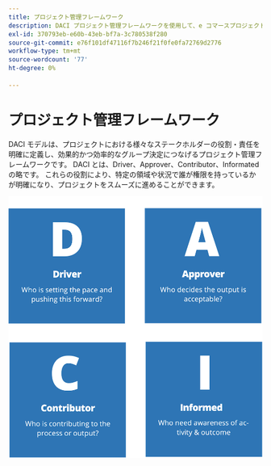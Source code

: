```yaml
---
title: プロジェクト管理フレームワーク
description: DACI プロジェクト管理フレームワークを使用して、e コマースプロジェクトを管理します。
exl-id: 370793eb-e60b-43eb-bf7a-3c780538f280
source-git-commit: e76f101df47116f7b246f21f0fe0fa72769d2776
workflow-type: tm+mt
source-wordcount: '77'
ht-degree: 0%

---
```


# プロジェクト管理フレームワーク

DACI モデルは、プロジェクトにおける様々なステークホルダーの役割・責任を明確に定義し、効果的かつ効率的なグループ決定につなげるプロジェクト管理フレームワークです。 DACI とは、Driver、Approver、Contributor、Informated の略です。 これらの役割により、特定の領域や状況で誰が権限を持っているかが明確になり、プロジェクトをスムーズに進めることができます。

![DACI プロジェクト管理図 ](../../assets/playbooks/daci-model.png)
